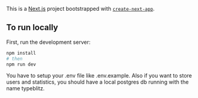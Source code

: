 This is a [Next.js](https://nextjs.org/) project bootstrapped with [`create-next-app`](https://github.com/vercel/next.js/tree/canary/packages/create-next-app).

## To run locally

First, run the development server:

```bash
npm install
# then
npm run dev
```

You have to setup your .env file like .env.example. Also if you want to store users and statistics, you should have a local postgres db running with the name typeblitz.
